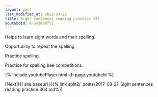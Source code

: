 ```yaml
---
layout: post
last_modified_at: 2021-03-29
title: Sight sentences reading practice 175
youtubeId: m-oy3m3KflI
---
```

 
 
Helps to learn sight words and their spelling.

Opportunitiy to repeat the spelling. 

Practice spelling. 
 
Practice for spelling bee competitions. 
 
{% include youtubePlayer.html id=page.youtubeId %}
 
 

[Next]({{ site.baseurl }}{% link  split2/_posts/2017-08-21-Sight sentences reading practice 364.md%})
 
